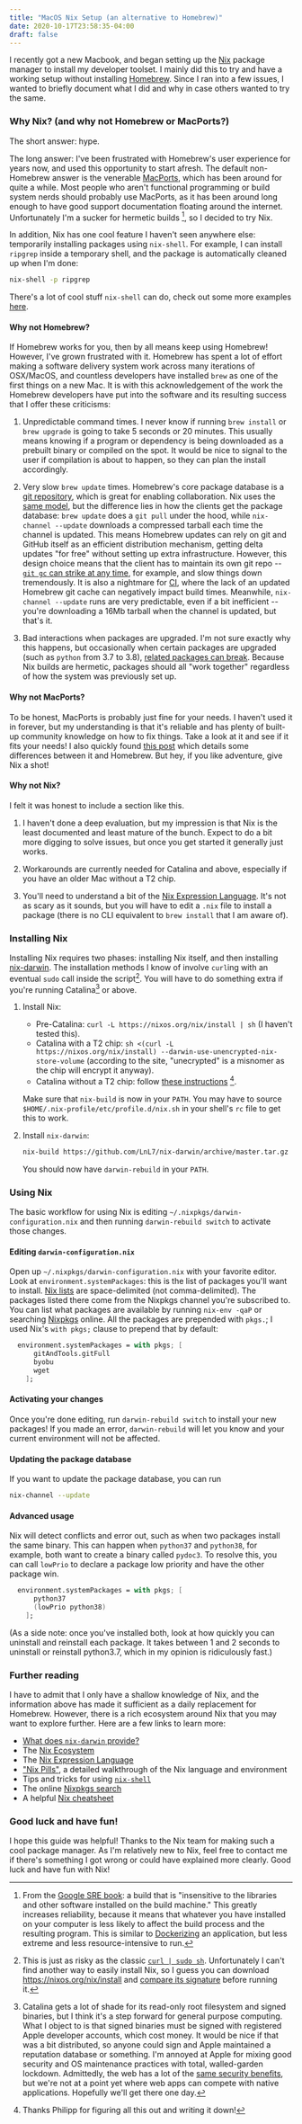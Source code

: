 ```yaml
---
title: "MacOS Nix Setup (an alternative to Homebrew)"
date: 2020-10-17T23:58:35-04:00
draft: false
---
```


I recently got a new Macbook, and began setting up the [Nix][nix] package manager to
install my developer toolset. I mainly did this to try and have a working setup without
installing [Homebrew][homebrew]. Since I ran into a few issues, I wanted to briefly
document what I did and why in case others wanted to try the same.

### Why Nix? (and why not Homebrew or MacPorts?)

The short answer: hype.

The long answer: I've been frustrated with Homebrew's user experience for years now, and
used this opportunity to start afresh. The default non-Homebrew answer is the venerable
[MacPorts][macports], which has been around for quite a while. Most people who aren't
functional programming or build system nerds should probably use MacPorts, as it has been
around long enough to have good support documentation floating around the internet.
Unfortunately I'm a sucker for hermetic builds [^hermetic-explain], so I decided to try
Nix.

In addition, Nix has one cool feature I haven't seen anywhere else: temporarily installing
packages using `nix-shell`. For example, I can install `ripgrep` inside a temporary shell,
and the package is automatically cleaned up when I'm done:

```sh
nix-shell -p ripgrep
```

There's a lot of cool stuff `nix-shell` can do, check out some more examples
[here][nix-shell].

#### Why not Homebrew?

If Homebrew works for you, then by all means keep using Homebrew! However, I've grown
frustrated with it. Homebrew has spent a lot of effort making a software delivery system
work across many iterations of OSX/MacOS, and countless developers have installed `brew`
as one of the first things on a new Mac. It is with this acknowledgement of the work the
Homebrew developers have put into the software and its resulting success that I offer
these criticisms:

1. Unpredictable command times. I never know if running `brew install` or `brew upgrade`
    is going to take 5 seconds or 20 minutes. This usually means knowing if a program or
    dependency is being downloaded as a prebuilt binary or compiled on the spot. It would
    be nice to signal to the user if compilation is about to happen, so they can plan the
    install accordingly.

2. Very slow `brew update` times. Homebrew's core package database is a
    [git repository][homebrew-core], which is great for enabling collaboration. Nix uses
    the [same model][nixpkgs], but the difference lies in how the clients get the package
    database: `brew update` does a `git pull` under the hood, while `nix-channel --update`
    downloads a compressed tarball each time the channel is updated. This means Homebrew
    updates can rely on git and GitHub itself as an efficient distribution mechanism,
    getting delta updates "for free" without setting up extra infrastructure. However, 
    this design choice means that the client has to maintain its own git repo --
    [`git gc` can strike at any time][homebrew-git-gc], for example, and slow things down
    tremendously. It is also a nightmare for [CI][homebrew-on-travis], where the lack of
    an updated Homebrew git cache can negatively impact build times. Meanwhile,
    `nix-channel --update` runs are very predictable, even if a bit inefficient -- you're
    downloading a 16Mb tarball when the channel is updated, but that's it.

3. Bad interactions when packages are upgraded. I'm not sure exactly why this happens, but
    occasionally when certain packages are upgraded (such as `python` from 3.7 to 3.8),
    [related packages can break][homebrew-python-pipenv]. Because Nix builds are hermetic,
    packages should all "work together" regardless of how the system was previously set
    up.

#### Why not MacPorts?

To be honest, MacPorts is probably just fine for your needs. I haven't used it in forever,
but my understanding is that it's reliable and has plenty of built-up community knowledge
on how to fix things. Take a look at it and see if it fits your needs! I also quickly 
found [this post][macports-vs-homebrew] which details some differences between it and
Homebrew. But hey, if you like adventure, give Nix a shot!

#### Why not Nix?

I felt it was honest to include a section like this.

1. I haven't done a deep evaluation, but my impression is that Nix is the least documented
    and least mature of the bunch. Expect to do a bit more digging to solve issues, but
    once you get started it generally just works.

2. Workarounds are currently needed for Catalina and above, especially if you have an
    older Mac without a T2 chip.

3. You'll need to understand a bit of the [Nix Expression Language][nix-expression]. It's
    not as scary as it sounds, but you will have to edit a `.nix` file to install a
    package (there is no CLI equivalent to `brew install` that I am aware of).

### Installing Nix

Installing Nix requires two phases: installing Nix itself, and then installing
[nix-darwin][nix-darwin]. The installation methods I know of involve `curl`ing with an
eventual `sudo` call inside the script[^yeehaw]. You will have to do something extra if
you're running Catalina[^catalina] or above.

1. Install Nix:
    * Pre-Catalina: `curl -L https://nixos.org/nix/install | sh` (I haven't tested this).
    * Catalina with a T2 chip: `sh <(curl -L https://nixos.org/nix/install) --darwin-use-unencrypted-nix-store-volume`
        (according to the site, "unecrypted" is a misnomer as the chip will encrypt it
        anyway).
    * Catalina without a T2 chip: follow [these instructions][catalina-without-t2]
      [^thanks].

    Make sure that `nix-build` is now in your `PATH`. You may have to source 
    `$HOME/.nix-profile/etc/profile.d/nix.sh` in your shell's `rc` file to get this to
    work.

2. Install `nix-darwin`: 
    ```sh
    nix-build https://github.com/LnL7/nix-darwin/archive/master.tar.gz -A installer ./result/bin/darwin-installer
    ```

    You should now have `darwin-rebuild` in your `PATH`.

### Using Nix

The basic workflow for using Nix is editing `~/.nixpkgs/darwin-configuration.nix` and then
running `darwin-rebuild switch` to activate those changes.

#### Editing `darwin-configuration.nix`

Open up `~/.nixpkgs/darwin-configuration.nix` with your favorite editor. Look at
`environment.systemPackages`: this is the list of packages you'll want to install.
[Nix lists][nix-lists] are space-delimited (not comma-delimited). The packages listed
there come from the Nixpkgs channel you're subscribed to. You can list what packages are
available by running `nix-env -qaP` or searching [Nixpkgs][nixpkgs-search] online. All the
packages are prepended with `pkgs.`; I used Nix's `with pkgs;` clause to prepend that by
default:

```nix
  environment.systemPackages = with pkgs; [
      gitAndTools.gitFull
      byobu
      wget
    ];
```

#### Activating your changes

Once you're done editing, run `darwin-rebuild switch` to install your new packages! If you
made an error, `darwin-rebuild` will let you know and your current environment will not be
affected.

#### Updating the package database

If you want to update the package database, you can run

```sh
nix-channel --update
```

#### Advanced usage

Nix will detect conflicts and error out, such as when two packages install the same
binary. This can happen when `python37` and `python38`, for example, both want to create a
binary called `pydoc3`. To resolve this, you can call `lowPrio` to declare a package low
priority and have the other package win.

```nix
  environment.systemPackages = with pkgs; [
      python37
      (lowPrio python38)
    ];
```

(As a side note: once you've installed both, look at how quickly you can uninstall and
reinstall each package. It takes between 1 and 2 seconds to uninstall or reinstall
python3.7, which in my opinion is ridiculously fast.)

### Further reading

I have to admit that I only have a shallow knowledge of Nix, and the information above
has made it sufficient as a daily replacement for Homebrew. However, there is a rich
ecosystem around Nix that you may want to explore further. Here are a few links to learn
more:

* [What does `nix-darwin` provide?][nix-darwin-explanation]
* The [Nix Ecosystem][nix-ecosystem]
* The [Nix Expression Language][nix-expression]
* ["Nix Pills"][nix-pills], a detailed walkthrough of the Nix language and environment
* Tips and tricks for using [`nix-shell`][nix-shell]
* The online [Nixpkgs search][nixpkgs-search]
* A helpful [Nix cheatsheet][nix-cheatsheet]

### Good luck and have fun!

I hope this guide was helpful! Thanks to the Nix team for making such a cool package
manager. As I'm relatively new to Nix, feel free to contact me if there's something I got
wrong or could have explained more clearly. Good luck and have fun with Nix!


[^catalina]: Catalina gets a lot of shade for its read-only root filesystem and signed
    binaries, but I think it's a step forward for general purpose computing. What I object
    to is that signed binaries must be signed with registered Apple developer accounts,
    which cost money. It would be nice if that was a bit distributed, so anyone could sign
    and Apple maintained a reputation database or something. I'm annoyed at Apple for
    mixing good security and OS maintenance practices with total, walled-garden lockdown.
    Admittedly, the web has a lot of the [same security benefits][web], but we're not at a
    point yet where web apps can compete with native applications. Hopefully we'll get
    there one day.

[^hermetic-explain]: From the [Google SRE book][sre-book]: a build that is "insensitive to
    the libraries and other software installed on the build machine." This greatly
    increases reliability, because it means that whatever you have installed on your
    computer is less likely to affect the build process and the resulting program. This is
    similar to [Dockerizing][docker] an application, but less extreme and less
    resource-intensive to run.

[^thanks]: Thanks Philipp for figuring all this out and writing it down!

[^yeehaw]: This is just as risky as the classic [`curl | sudo sh`][curl-sudo].
    Unfortunately I can't find another way to easily install Nix, so I guess you can
    download https://nixos.org/nix/install and [compare its signature][install-sig] before
    running it.

[catalina-without-t2]: https://www.philipp.haussleiter.de/2020/04/fixing-nix-setup-on-macos-catalina/
[curl-sudo]: https://stackoverflow.com/questions/29382739/why-using-curl-sudo-sh-is-not-advised
[docker]: https://www.docker.com/
[homebrew-core]: https://github.com/Homebrew/homebrew-core
[homebrew-git-gc]: https://github.com/Homebrew/brew/issues/4755#issuecomment-416572560
[homebrew-on-travis]: https://discourse.brew.sh/t/best-practice-for-homebrew-on-travis-brew-update-is-5min-to-build-time/5215
[homebrew-python-pipenv]: https://discourse.brew.sh/t/homebrew-updating-major-python-version-breaks-a-lot-of-things-on-my-system/8545
[homebrew]: https://brew.sh/
[install-sig]: https://nixos.org/guides/nix-pills/install-on-your-running-system.html#idm140737320801568
[macports-vs-homebrew]: https://saagarjha.com/blog/2019/04/26/thoughts-on-macos-package-managers/
[macports]: https://www.macports.org/
[nix-cheatsheet]: https://nixos.wiki/wiki/Cheatsheet
[nix-darwin-explanation]: https://stackoverflow.com/questions/53335308/what-does-nix-darwin-provide
[nix-darwin]: https://github.com/LnL7/nix-darwin
[nix-ecosystem]: https://nixos.wiki/wiki/Nix_Ecosystem
[nix-expression]: https://nixos.wiki/wiki/Nix_Expression_Language
[nix-lists]: https://nixos.org/guides/nix-pills/basics-of-language.html#idm140737320584496
[nix-pills]: https://nixos.org/guides/nix-pills/index.html
[nix-shell]: https://ghedam.at/15978/an-introduction-to-nix-shell
[nix]: https://nixos.org/
[nixpkgs-search]: https://search.nixos.org/packages
[nixpkgs]: https://github.com/NixOS/nixpkgs
[sre-book]: https://landing.google.com/sre/sre-book/chapters/release-engineering/
[web]: https://xkcd.com/1367/
